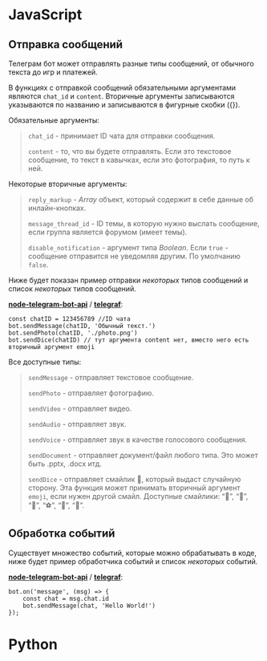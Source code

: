 # JavaScript

## Отправка сообщений

Телеграм бот может отправлять разные типы сообщений, от обычного текста до игр и платежей.

В функциях с отправкой сообщений обязательными аргументами являются `chat_id` и `content`. Вторичные аргументы записываются указываются по названию и записываются в фигурные скобки ({}).

Обязательные аргументы:
> `chat_id` - принимает ID чата для отправки сообщения.
> 
> `content` - то, что вы будете отправлять. Если это текстовое сообщение, то текст в кавычках, если это фотография, то путь к ней.

Некоторые вторичные аргументы:
> `reply_markup` - _Array_ объект, который содержит в себе данные об инлайн-кнопках.
> 
> `message_thread_id` - ID темы, в которую нужно выслать сообщение, если группа является форумом (имеет темы).
> 
> `disable_notification` - аргумент типа _Boolean_. Если `true` - сообщение отправится не уведомляя другим. По умолчанию `false`.

Ниже будет показан пример отправки _некоторых_ типов сообщений и список _некоторых_ типов сообщений.


**[node-telegram-bot-api](https://github.com/yagop/node-telegram-bot-api)** / **[telegraf](https://github.com/telegraf/telegraf)**:
```
const chatID = 123456789 //ID чата
bot.sendMessage(chatID, 'Обычный текст.')
bot.sendPhoto(chatID, './photo.png')
bot.sendDice(chatID) // тут аргумента content нет, вместо него есть вторичный аргумент emoji
```

Все доступные типы:
> `sendMessage` - отправляет текстовое сообщение.
> 
> `sendPhoto` - отправляет фотографию.
> 
> `sendVideo` - отправляет видео.
> 
> `sendAudio` - отправляет звук.
> 
> `sendVoice` - отправляет звук в качестве голосового сообщения.
> 
> `sendDocument` - отправляет документ/файл любого типа. Это может быть .pptx, .docx итд.
> 
> `sendDice` - отправляет смайлик 🎲, который выдаст случайную сторону. Эта функция может принимать вторичный аргумент `emoji`, если нужен другой смайл. Доступные смайлики: “🎲”, “🎯”, “🏀”, “⚽”, “🎳”, “🎰”.


## Обработка событий

Существует множество событий, которые можно обрабатывать в коде, ниже будет пример обработчика событий и список _некоторых_ событий.

**[node-telegram-bot-api](https://github.com/yagop/node-telegram-bot-api)** / **[telegraf](https://github.com/telegraf/telegraf)**:
```
bot.on('message', (msg) => {
    const chat = msg.chat.id
    bot.sendMessage(chat, 'Hello World!')
});
```


# Python

